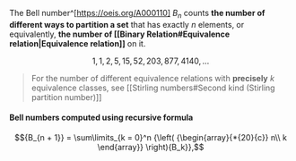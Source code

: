The Bell number^[https://oeis.org/A000110] $B_{n}$ counts **the number of different ways to partition a set** that has exactly $n$ elements, or equivalently, **the number of [[Binary Relation#Equivalence relation|Equivalence relation]]** on it.

$$1, 1, 2, 5, 15, 52, 203, 877, 4140, ...$$

>For the number of different equivalence relations with **precisely** $k$ equivalence classes, see [[Stirling numbers#Second kind (Stirling partition number)]]

#### Bell numbers computed using recursive formula


$${B_{n + 1}} = \sum\limits_{k = 0}^n {\left( {\begin{array}{*{20}{c}}
n\\
k
\end{array}} \right){B_k}},$$

